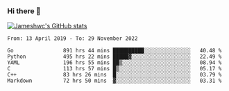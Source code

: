### Hi there 👋

[![Jameshwc's GitHub stats](https://github-readme-stats.vercel.app/api?username=jameshwc)](https://github.com/anuraghazra/github-readme-stats)

<!--START_SECTION:waka-->

```text
From: 13 April 2019 - To: 29 November 2022

Go                891 hrs 44 mins ██████████░░░░░░░░░░░░░░░   40.48 %
Python            495 hrs 22 mins █████▓░░░░░░░░░░░░░░░░░░░   22.49 %
YAML              196 hrs 55 mins ██▒░░░░░░░░░░░░░░░░░░░░░░   08.94 %
C                 113 hrs 57 mins █▒░░░░░░░░░░░░░░░░░░░░░░░   05.17 %
C++               83 hrs 26 mins  █░░░░░░░░░░░░░░░░░░░░░░░░   03.79 %
Markdown          72 hrs 50 mins  ▓░░░░░░░░░░░░░░░░░░░░░░░░   03.31 %
```

<!--END_SECTION:waka-->